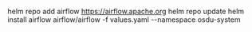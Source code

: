 helm repo add airflow https://airflow.apache.org
helm repo update
helm install airflow airflow/airflow -f values.yaml --namespace osdu-system